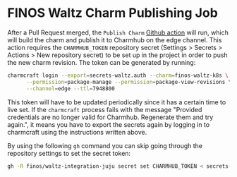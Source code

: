 # FINOS Waltz Charm Publishing Job

After a Pull Request merged, the ``Publish Charm`` [Github action](../.github/workflows/publish.yaml) will run, which will build the charm and publish it to Charmhub on the edge channel. This action requires the ``CHARMHUB_TOKEN`` repository secret (Settings > Secrets > Actions > New repository secret) to be set up in the project in order to push the new charm revision. The token can be generated by running:

```bash
charmcraft login --export=secrets-waltz.auth --charm=finos-waltz-k8s \
      --permission=package-manage --permission=package-view-revisions \
      --channel=edge --ttl=7948800
```

This token will have to be updated periodically since it has a certain time to live set. If the `charmcraft` process fails with the message "Provided credentials are no longer valid for Charmhub. Regenerate them and try again.", it means you have to export the secrets again by logging in to charmcraft using the instructions written above.

By using the following `gh` command you can skip going through the repository settings to set the secret token:

```bash
gh -R finos/waltz-integration-juju secret set CHARMHUB_TOKEN < secrets-waltz.auth
```
